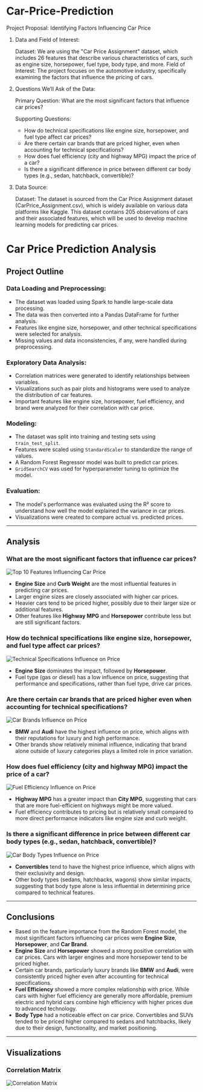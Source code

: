 # Car-Price-Prediction
Project Proposal: Identifying Factors Influencing Car Price

1. Data and Field of Interest:

    Dataset: We are using the "Car Price Assignment" dataset, which includes 26 features that describe various characteristics of cars, such as engine size, horsepower, fuel type, body type, and more.
    Field of Interest: The project focuses on the automotive industry, specifically examining the factors that influence the pricing of cars.

2. Questions We’ll Ask of the Data:

    Primary Question: What are the most significant factors that influence car prices?
    
    Supporting Questions:
    - How do technical specifications like engine size, horsepower, and fuel type affect car prices?
    - Are there certain car brands that are priced higher, even when accounting for technical specifications?
    - How does fuel efficiency (city and highway MPG) impact the price of a car?
    - Is there a significant difference in price between different car body types (e.g., sedan, hatchback, convertible)?

3. Data Source:

    Dataset: The dataset is sourced from the Car Price Assignment dataset (CarPrice_Assignment.csv), which is widely available on various data platforms like Kaggle. This dataset contains 205 observations of cars and their associated features, which will be used to develop machine learning models for predicting car prices.
####
####
# Car Price Prediction Analysis

## Project Outline

### Data Loading and Preprocessing:
- The dataset was loaded using Spark to handle large-scale data processing.
- The data was then converted into a Pandas DataFrame for further analysis.
- Features like engine size, horsepower, and other technical specifications were selected for analysis.
- Missing values and data inconsistencies, if any, were handled during preprocessing.

### Exploratory Data Analysis:
- Correlation matrices were generated to identify relationships between variables.
- Visualizations such as pair plots and histograms were used to analyze the distribution of car features.
- Important features like engine size, horsepower, fuel efficiency, and brand were analyzed for their correlation with car price.

### Modeling:
- The dataset was split into training and testing sets using `train_test_split`.
- Features were scaled using `StandardScaler` to standardize the range of values.
- A Random Forest Regressor model was built to predict car prices.
- `GridSearchCV` was used for hyperparameter tuning to optimize the model.

### Evaluation:
- The model's performance was evaluated using the R² score to understand how well the model explained the variance in car prices.
- Visualizations were created to compare actual vs. predicted prices.

---

## Analysis

### What are the most significant factors that influence car prices?
![Top 10 Features Influencing Car Price](images/top_10_features_importance.png)
- **Engine Size** and **Curb Weight** are the most influential features in predicting car prices.
- Larger engine sizes are closely associated with higher car prices.
- Heavier cars tend to be priced higher, possibly due to their larger size or additional features.
- Other features like **Highway MPG** and **Horsepower** contribute less but are still significant factors.

### How do technical specifications like engine size, horsepower, and fuel type affect car prices?
![Technical Specifications Influence on Price](images/technical_specifications_importance.png)
- **Engine Size** dominates the impact, followed by **Horsepower**.
- Fuel type (gas or diesel) has a low influence on price, suggesting that performance and specifications, rather than fuel type, drive car prices.

### Are there certain car brands that are priced higher even when accounting for technical specifications?
![Car Brands Influence on Price](images/brand_importancce.png)
- **BMW** and **Audi** have the highest influence on price, which aligns with their reputations for luxury and high performance.
- Other brands show relatively minimal influence, indicating that brand alone outside of luxury categories plays a limited role in price variation.

### How does fuel efficiency (city and highway MPG) impact the price of a car?
![Fuel Efficiency Influence on Price](images/fuel_efficiency_importance.png)
- **Highway MPG** has a greater impact than **City MPG**, suggesting that cars that are more fuel-efficient on highways might be more valued.
- Fuel efficiency contributes to pricing but is relatively small compared to more direct performance indicators like engine size and curb weight.

### Is there a significant difference in price between different car body types (e.g., sedan, hatchback, convertible)?
![Car Body Types Influence on Price](images/carbody_importance.png)
- **Convertibles** tend to have the highest price influence, which aligns with their exclusivity and design.
- Other body types (sedans, hatchbacks, wagons) show similar impacts, suggesting that body type alone is less influential in determining price compared to technical features.

---

## Conclusions

- Based on the feature importance from the Random Forest model, the most significant factors influencing car prices were **Engine Size**, **Horsepower**, and **Car Brand**.
- **Engine Size** and **Horsepower** showed a strong positive correlation with car prices. Cars with larger engines and more horsepower tend to be priced higher.
- Certain car brands, particularly luxury brands like **BMW** and **Audi**, were consistently priced higher even after accounting for technical specifications.
- **Fuel Efficiency** showed a more complex relationship with price. While cars with higher fuel efficiency are generally more affordable, premium electric and hybrid cars combine high efficiency with higher prices due to advanced technology.
- **Body Type** had a noticeable effect on car price. Convertibles and SUVs tended to be priced higher compared to sedans and hatchbacks, likely due to their design, functionality, and market positioning.

---

## Visualizations

### Correlation Matrix
![Correlation Matrix](images/correlation_matrix.png)
